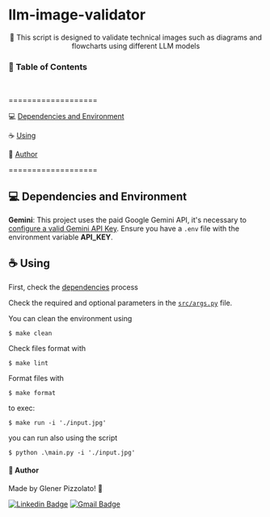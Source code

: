 # **llm-image-validator**

<p align="center"> 🚀 This script is designed to validate technical images such as diagrams and flowcharts using different LLM models</p>

<h3>🏁 Table of Contents</h3>

<br>

===================

<!--ts-->

💻 [Dependencies and Environment](#dependenciesandenvironment)

☕ [Using](#using)

👷 [Author](#author)

<!--te-->

===================

<div id="dependenciesandenvironment"></div>

## 💻 **Dependencies and Environment**

**Gemini**: This project uses the paid Google Gemini API, it's necessary to [configure a valid Gemini API Key](https://aistudio.google.com/apikey). Ensure you have a `.env` file with the environment variable **API_KEY**.

<div id="using"></div>

## ☕ **Using**

First, check the [dependencies](#dependenciesandenvironment) process

Check the required and optional parameters in the [`src/args.py`](src/args.py) file.

You can clean the environment using

```
$ make clean
```

Check files format with

```
$ make lint
```

Format files with

```
$ make format
```

to exec:

```
$ make run -i './input.jpg'
```

you can run also using the script

```
$ python .\main.py -i './input.jpg'
```

<div id="author"></div>

#### **👷 Author**

Made by Glener Pizzolato! 🙋

[![Linkedin Badge](https://img.shields.io/badge/-Glener-blue?style=flat-square&logo=Linkedin&logoColor=white&link=https://www.linkedin.com/in/glener-pizzolato/)](https://www.linkedin.com/in/glener-pizzolato-6319821b0/)
[![Gmail Badge](https://img.shields.io/badge/-glenerpizzolato@gmail.com-c14438?style=flat-square&logo=Gmail&logoColor=white&link=mailto:glenerpizzolato@gmail.com)](mailto:glenerpizzolato@gmail.com)
